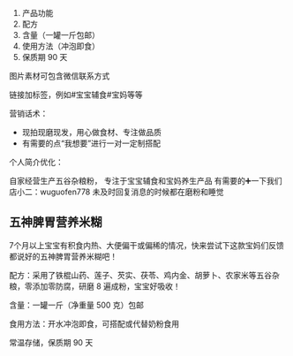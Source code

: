 1. 产品功能
2. 配方
3. 含量（一罐一斤包邮）
4. 使用方法（冲泡即食）
5. 保质期 90 天

图片素材可包含微信联系方式

链接加标签，例如#宝宝辅食#宝妈等等

营销话术：

- 现拍现磨现发，用心做食材、专注做品质
- 有需要的点“我想要”进行一对一定制搭配

个人简介优化：

自家经营生产五谷杂粮粉，
专注于宝宝辅食和宝妈养生产品
有需要的➕一下我们店小二：wuguofen778
未及时回复消息的时候都在磨粉和睡觉


## 五神脾胃营养米糊

7个月以上宝宝有积食内热、大便偏干或偏稀的情况，快来尝试下这款宝妈们反馈都说好的五神脾胃营养米糊吧！

配方：采用了铁棍山药、莲子、芡实、茯苓、鸡内金、胡萝卜、农家米等五谷杂粮，零添加零防腐，研磨 8 遍成粉，宝宝好吸收！

含量：一罐一斤（净重量 500 克）包邮

食用方法：开水冲泡即食，可搭配或代替奶粉食用

常温存储，保质期 90 天
